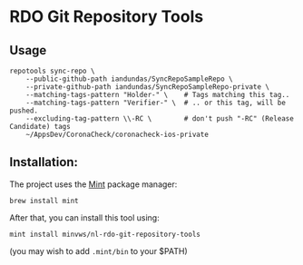 # RDO Git Repository Tools
## Usage

```
repotools sync-repo \
    --public-github-path iandundas/SyncRepoSampleRepo \
    --private-github-path iandundas/SyncRepoSampleRepo-private \ 
    --matching-tags-pattern "Holder-" \    # Tags matching this tag.. 
    --matching-tags-pattern "Verifier-" \  # .. or this tag, will be pushed.
    --excluding-tag-pattern \\-RC \        # don't push "-RC" (Release Candidate) tags
    ~/AppsDev/CoronaCheck/coronacheck-ios-private 
```

## Installation: 

The project uses the [Mint](https://github.com/yonaskolb/Mint) package manager: 

`brew install mint` 

After that, you can install this tool using:

`mint install minvws/nl-rdo-git-repository-tools`

(you may wish to add `.mint/bin` to your $PATH)